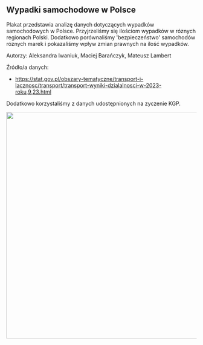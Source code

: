 ## Wypadki samochodowe w Polsce

Plakat przedstawia analizę danych dotyczących wypadków samochodowych w Polsce. Przyjrzeliśmy się ilościom wypadków w róznych regionach Polski. Dodatkowo porównaliśmy 'bezpieczeństwo' samochodów róznych marek i pokazaliśmy wpływ zmian prawnych na ilość wypadków.

Autorzy: Aleksandra Iwaniuk, Maciej Barańczyk, Mateusz Lambert

Źródło/a danych:
- https://stat.gov.pl/obszary-tematyczne/transport-i-lacznosc/transport/transport-wyniki-dzialalnosci-w-2023-roku,9,23.html

Dodatkowo korzystaliśmy z danych udostępnionych na zyczenie KGP.


<img src="iwaniuk_baranczyk_lambert.png" align="center" width="600"/>